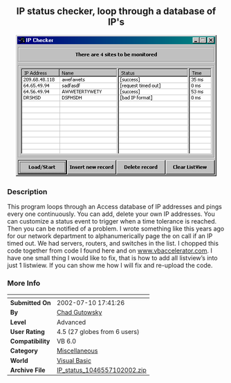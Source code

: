 ﻿<div align="center">

## IP status checker, loop through a database of IP's

<img src="PIC20027101856494260.gif">
</div>

### Description

This program loops through an Access database of IP addresses and pings every one continuously. You can add, delete your own IP addresses. You can customize a status event to trigger when a time tolerance is reached. Then you can be notified of a problem. I wrote something like this years ago for our network department to alphanumerically page the on call if an IP timed out. We had servers, routers, and switches in the list. I chopped this code together from code I found here and on www.vbaccelerator.com. I have one small thing I would like to fix, that is how to add all listview’s into just 1 listwiew. If you can show me how I will fix and re-upload the code.
 
### More Info
 


<span>             |<span>
---                |---
**Submitted On**   |2002-07-10 17:41:26
**By**             |[Chad Gutowsky](https://github.com/Planet-Source-Code/PSCIndex/blob/master/ByAuthor/chad-gutowsky.md)
**Level**          |Advanced
**User Rating**    |4.5 (27 globes from 6 users)
**Compatibility**  |VB 6\.0
**Category**       |[Miscellaneous](https://github.com/Planet-Source-Code/PSCIndex/blob/master/ByCategory/miscellaneous__1-1.md)
**World**          |[Visual Basic](https://github.com/Planet-Source-Code/PSCIndex/blob/master/ByWorld/visual-basic.md)
**Archive File**   |[IP\_status\_1046557102002\.zip](https://github.com/Planet-Source-Code/chad-gutowsky-ip-status-checker-loop-through-a-database-of-ip-s__1-36787/archive/master.zip)








